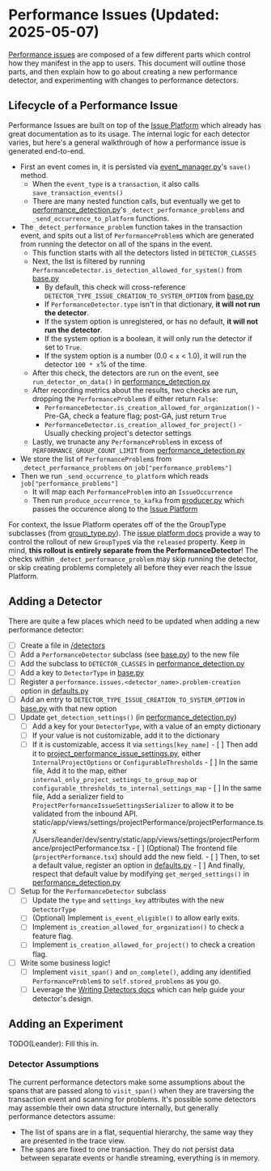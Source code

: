 # Performance Issues (Updated: 2025-05-07)

[Performance issues](https://docs.sentry.io/product/issues/issue-details/performance-issues/) are composed of a few different parts which control how they manifest in the app to users. This document will outline those parts, and then explain how to go about creating a new performance detector, and experimenting with changes to performance detectors.

## Lifecycle of a Performance Issue

Performance Issues are built on top of the [Issue Platform](https://develop.sentry.dev/backend/issue-platform/) which already has great documentation as to its usage. The internal logic for each detector varies, but here's a general walkthrough of how a performance issue is generated end-to-end.

- First an event comes in, it is persisted via [event_manager.py](../../event_manager.py)'s `save()` method.
  - When the `event_type` is a `transaction`, it also calls `save_transaction_events()`
  - There are many nested function calls, but eventually we get to [performance_detection.py](./performance_detection.py)'s `_detect_performance_problems` and `_send_occurrence_to_platform` functions.
- The `_detect_performance_problem` function takes in the transaction event, and spits out a list of `PerformanceProblem`s which are generated from running the detector on all of the spans in the event.
  - This function starts with all the detectors listed in `DETECTOR_CLASSES`
  - Next, the list is filtered by running `PerformanceDetector.is_detection_allowed_for_system()` from [base.py](./base.py)
    - By default, this check will cross-reference `DETECTOR_TYPE_ISSUE_CREATION_TO_SYSTEM_OPTION` from [base.py](./base.py)
    - If `PerformanceDetector.type` isn't in that dictionary, **it will not run the detector**.
    - If the system option is unregistered, or has no default, **it will not run the detector**.
    - If the system option is a boolean, it will only run the detector if set to `True`.
    - If the system option is a number (0.0 < `x` < 1.0), it will run the detector `100 * x`% of the time.
  - After this check, the detectors are run on the event, see `run_detector_on_data()` in [performance_detection.py](./performance_detection.py)
  - After recording metrics about the results, two checks are run, dropping the `PerformanceProblem`s if either return `False`:
    - `PerformanceDetector.is_creation_allowed_for_organization()` - Pre-GA, check a feature flag; post-GA, just return `True`
    - `PerformanceDetector.is_creation_allowed_for_project()` - Usually checking project's detector settings
  - Lastly, we trunacte any `PerformanceProblem`s in excess of `PERFORMANCE_GROUP_COUNT_LIMIT` from [performance_detection.py](./performance_detection.py)
- We store the list of `PerformanceProblem`s from `_detect_performance_problems` on `job["performance_problems"]`
- Then we run `_send_occurrence_to_platform` which reads `job["performance_problems"]`
  - It will map each `PerformanceProblem` into an `IssueOccurrence`
  - Then run `produce_occurrence_to_kafka` from [producer.py](../../issues/producer.py) which passes the occurence along to the [Issue Platform](https://develop.sentry.dev/backend/issue-platform/)

For context, the Issue Platform operates off of the the GroupType subclasses (from [group_type.py](../../issues/grouptype.py)). The [issue platform docs](https://develop.sentry.dev/backend/issue-platform/#releasing-your-issue-type) provide a way to control the rollout of new `GroupType`s via the `released` property. Keep in mind, **this rollout is entirely separate from the PerformanceDetector**! The checks within `_detect_performance_problem` may skip running the detector, or skip creating problems completely all before they ever reach the Issue Platform.

## Adding a Detector

There are quite a few places which need to be updated when adding a new performance detector:

- [ ] Create a file in [/detectors](./detectors)
- [ ] Add a `PerformanceDetector` subclass (see [base.py](./base.py)) to the new file
- [ ] Add the subclass to `DETECTOR_CLASSES` in [performance_detection.py](./performance_detection.py)
- [ ] Add a key to `DetectorType` in [base.py](./base.py)
- [ ] Register a `performance.issues.<detector_name>.problem-creation` option in [defaults.py](../../options/defaults.py)
- [ ] Add an entry to `DETECTOR_TYPE_ISSUE_CREATION_TO_SYSTEM_OPTION` in [base.py](./base.py) with that new option
- [ ] Update `get_detection_settings()` (in [performance_detection.py](./performance_detection.py))
  - [ ] Add a key for your `DetectorType`, with a value of an empty dictionary
  - [ ] If your value is not customizable, add it to the dictionary
  - [ ] If it is customizable, access it via `settings[key_name]` - [ ] Then add it to [project_performance_issue_settings.py](../../api/endpoints/project_performance_issue_settings.py), either `InternalProjectOptions` or `ConfigurableThresholds` - [ ] In the same file, Add it to the map, either `internal_only_project_settings_to_group_map` or `configurable_thresholds_to_internal_settings_map` - [ ] In the same file, Add a serializer field to `ProjectPerformanceIssueSettingsSerializer` to allow it to be validated from the inbound API.
        static/app/views/settings/projectPerformance/projectPerformance.tsx
        /Users/leander/dev/sentry/static/app/views/settings/projectPerformance/projectPerformance.tsx - [ ] (Optional) The frontend file (`projectPerformance.tsx`) should add the new field. - [ ] Then, to set a default value, register an option in [defaults.py](../../options/defaults.py) - [ ] And finally, respect that default value by modifying `get_merged_settings()` in [performance_detection.py](./performance_detection.py)
- [ ] Setup for the `PerformanceDetector` subclass
  - [ ] Update the `type` and `settings_key` attributes with the new `DetectorType`
  - [ ] (Optional) Implement `is_event_eligible()` to allow early exits.
  - [ ] Implement `is_creation_allowed_for_organization()` to check a feature flag.
  - [ ] Implement `is_creation_allowed_for_project()` to check a creation flag.
- [ ] Write some business logic!
  - [ ] Implement `visit_span()` and `on_complete()`, adding any identified `PerformanceProblem`s to `self.stored_problems` as you go.
  - [ ] Leverage the [Writing Detectors docs](https://develop.sentry.dev/backend/issue-platform/writing-detectors/) which can help guide your detector's design.

## Adding an Experiment

TODO(Leander): Fill this in.

### Detector Assumptions

The current performance detectors make some assumptions about the spans that are passed along to `visit_span()` when they are traversing the transaction event and scanning for problems. It's possible some detectors may assemble their own data structure internally, but generally performance detectors assume:

- The list of spans are in a flat, sequential hierarchy, the same way they are presented in the trace view.
- The spans are fixed to one transaction. They do not persist data between separate events or handle streaming, everything is in memory.
